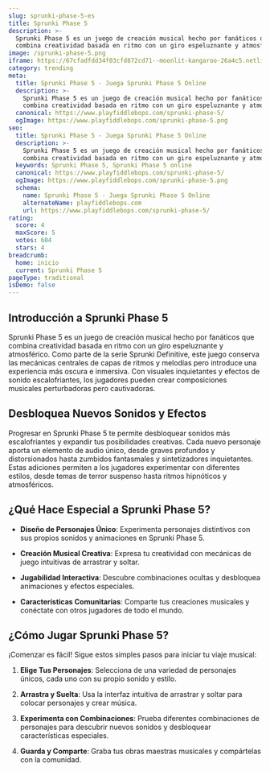 ```yaml
---
slug: sprunki-phase-5-es
title: Sprunki Phase 5
description: >-
  Sprunki Phase 5 es un juego de creación musical hecho por fanáticos que
  combina creatividad basada en ritmo con un giro espeluznante y atmosférico.
image: /sprunki-phase-5.png
iframe: https://67cfadfdd34f03cfd872cd71--moonlit-kangaroo-26a4c5.netlify.app/
category: trending
meta:
  title: Sprunki Phase 5 - Juega Sprunki Phase 5 Online
  description: >-
    Sprunki Phase 5 es un juego de creación musical hecho por fanáticos que
    combina creatividad basada en ritmo con un giro espeluznante y atmosférico.
  canonical: https://www.playfiddlebops.com/sprunki-phase-5/
  ogImage: https://www.playfiddlebops.com/sprunki-phase-5.png
seo:
  title: Sprunki Phase 5 - Juega Sprunki Phase 5 Online
  description: >-
    Sprunki Phase 5 es un juego de creación musical hecho por fanáticos que
    combina creatividad basada en ritmo con un giro espeluznante y atmosférico.
  keywords: Sprunki Phase 5, Sprunki Phase 5 online
  canonical: https://www.playfiddlebops.com/sprunki-phase-5/
  ogImage: https://www.playfiddlebops.com/sprunki-phase-5.png
  schema:
    name: Sprunki Phase 5 - Juega Sprunki Phase 5 Online
    alternateName: playfiddlebops.com
    url: https://www.playfiddlebops.com/sprunki-phase-5/
rating:
  score: 4
  maxScore: 5
  votes: 604
  stars: 4
breadcrumb:
  home: inicio
  current: Sprunki Phase 5
pageType: traditional
isDemo: false
---
```


## Introducción a Sprunki Phase 5

Sprunki Phase 5 es un juego de creación musical hecho por fanáticos que combina creatividad basada en ritmo con un giro espeluznante y atmosférico. Como parte de la serie Sprunki Definitive, este juego conserva las mecánicas centrales de capas de ritmos y melodías pero introduce una experiencia más oscura e inmersiva. Con visuales inquietantes y efectos de sonido escalofriantes, los jugadores pueden crear composiciones musicales perturbadoras pero cautivadoras.

## Desbloquea Nuevos Sonidos y Efectos

Progresar en Sprunki Phase 5 te permite desbloquear sonidos más escalofriantes y expandir tus posibilidades creativas. Cada nuevo personaje aporta un elemento de audio único, desde graves profundos y distorsionados hasta zumbidos fantasmales y sintetizadores inquietantes. Estas adiciones permiten a los jugadores experimentar con diferentes estilos, desde temas de terror suspenso hasta ritmos hipnóticos y atmosféricos.

## ¿Qué Hace Especial a Sprunki Phase 5?

- **Diseño de Personajes Único**: Experimenta personajes distintivos con sus propios sonidos y animaciones en Sprunki Phase 5.

- **Creación Musical Creativa**: Expresa tu creatividad con mecánicas de juego intuitivas de arrastrar y soltar.

- **Jugabilidad Interactiva**: Descubre combinaciones ocultas y desbloquea animaciones y efectos especiales.

- **Características Comunitarias**: Comparte tus creaciones musicales y conéctate con otros jugadores de todo el mundo.

## ¿Cómo Jugar Sprunki Phase 5?

¡Comenzar es fácil! Sigue estos simples pasos para iniciar tu viaje musical:

1. **Elige Tus Personajes**: Selecciona de una variedad de personajes únicos, cada uno con su propio sonido y estilo.

1. **Arrastra y Suelta**: Usa la interfaz intuitiva de arrastrar y soltar para colocar personajes y crear música.

1. **Experimenta con Combinaciones**: Prueba diferentes combinaciones de personajes para descubrir nuevos sonidos y desbloquear características especiales.

1. **Guarda y Comparte**: Graba tus obras maestras musicales y compártelas con la comunidad.